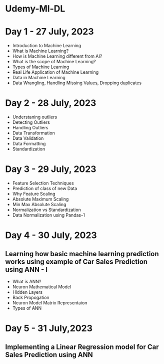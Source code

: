 # Udemy-Ml-DL

# Day 1 - 27 July, 2023
- Introduction to Machine Learning
- What is Machine Learning?
- How is Machine Learning different from AI?
- What is the scope of Machine Learning?
- Types of Machine Learning
- Real Life Application of Machine Learning
- Data in Machine Learning
- Data Wrangling, Handling Missing Values, Dropping duplicates

# Day 2 - 28 July, 2023
- Understaning outliers
- Detecting Outliers
- Handling Outliers
- Data Transformation
- Data Validation
- Data Formatting
- Standardization

# Day 3 - 29 July, 2023
- Feature Selection Techniques 
- Prediction of class of new Data
- Why Feature Scaling
- Absolute Maximum Scaling
- Min Max Absolute Scaling
- Normalization vs Standardization
- Data Normalization using Pandas-1

# Day 4 - 30 July, 2023
## Learning how basic machine learning prediction works using example of Car Sales Prediction using ANN - I
- What is ANN?
- Neuron Mathematical Model
- Hidden Layers
- Back Propogation
- Neuron Model Matrix Representaion
- Types of ANN

# Day 5 - 31 July,2023
## Implementing a Linear Regression model for Car Sales Prediction using ANN
